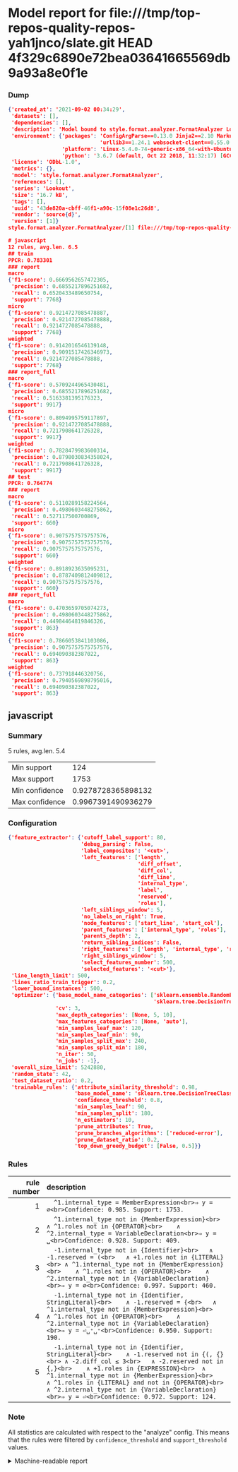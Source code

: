 # Model report for file:///tmp/top-repos-quality-repos-yah1jnco/slate.git HEAD 4f329c6890e72bea03641665569db9a93a8e0f1e

### Dump

```json
{'created_at': '2021-09-02 00:34:29',
 'datasets': [],
 'dependencies': [],
 'description': 'Model bound to style.format.analyzer.FormatAnalyzer Lookout analyzer.',
 'environment': {'packages': 'ConfigArgParse==0.13.0 Jinja2==2.10 MarkupSafe==1.1.1 PyStemmer==1.3.0 PyYAML==5.1 Pympler==0.5 SQLAlchemy==1.2.10 SQLAlchemy-Utils==0.33.3 asdf==2.3.2 bblfsh==2.12.7 boto==2.49.0 boto3==1.9.130 botocore==1.12.130 cachetools==2.0.1 certifi==2019.3.9 chardet==3.0.4 clint==0.5.1 docker==3.7.0 docker-pycreds==0.4.0 dulwich==0.19.11 grpcio==1.19.0 grpcio-tools==1.19.0 humanfriendly==4.16.1 humanize==0.5.1 idna==2.8 jmespath==0.9.4 jsonschema==2.6.0 lookout-sdk==0.4.1 lookout-sdk-ml==0.19.0 lookout-style==0.2.0 lz4==2.1.6 modelforge==0.12.1 numpy==1.16.2 packaging==19.0 pandas==0.22.0 pip==19.0.3 protobuf==3.7.0 psycopg2-binary==2.7.5 pygtrie==2.3 pyparsing==2.3.1 python-dateutil==2.8.0 python-igraph==0.7.1.post6 pytz==2019.1 requests==2.21.0 requirements-parser==0.2.0 scikit-learn==0.20.1 scikit-optimize==0.5.2 scipy==1.2.1 semantic-version==2.6.0 setuptools==40.8.0 six==1.12.0 smart-open==1.8.1 sourced-ml==0.8.2 spdx==2.5.0 stringcase==1.2.0 tabulate==0.8.2 tqdm==4.31.1 '
                             'urllib3==1.24.1 websocket-client==0.55.0 xxhash==1.3.0',
                 'platform': 'Linux-5.4.0-74-generic-x86_64-with-Ubuntu-18.04-bionic',
                 'python': '3.6.7 (default, Oct 22 2018, 11:32:17) [GCC 8.2.0]'},
 'license': 'ODbL-1.0',
 'metrics': {},
 'model': 'style.format.analyzer.FormatAnalyzer',
 'references': [],
 'series': 'Lookout',
 'size': '16.7 kB',
 'tags': [],
 'uuid': '43de820a-cbff-46f1-a90c-15f08e1c26d8',
 'vendor': 'source{d}',
 'version': [1]}
style.format.analyzer.FormatAnalyzer/[1] file:///tmp/top-repos-quality-repos-yah1jnco/slate.git 4f329c6890e72bea03641665569db9a93a8e0f1e

# javascript
12 rules, avg.len. 6.5
## train
PPCR: 0.783301
### report
macro
{'f1-score': 0.6669562657472305,
 'precision': 0.6855217896251682,
 'recall': 0.6520433489650754,
 'support': 7768}
micro
{'f1-score': 0.9214727085478887,
 'precision': 0.9214727085478888,
 'recall': 0.9214727085478888,
 'support': 7768}
weighted
{'f1-score': 0.9142016546139148,
 'precision': 0.9091517426346973,
 'recall': 0.9214727085478888,
 'support': 7768}
### report_full
macro
{'f1-score': 0.5709244965430481,
 'precision': 0.6855217896251682,
 'recall': 0.5163381395176323,
 'support': 9917}
micro
{'f1-score': 0.8094995759117897,
 'precision': 0.9214727085478888,
 'recall': 0.7217908641726328,
 'support': 9917}
weighted
{'f1-score': 0.7828479983600314,
 'precision': 0.8798030834358024,
 'recall': 0.7217908641726328,
 'support': 9917}
## test
PPCR: 0.764774
### report
macro
{'f1-score': 0.5110289158224564,
 'precision': 0.4980603448275862,
 'recall': 0.527117500700869,
 'support': 660}
micro
{'f1-score': 0.9075757575757576,
 'precision': 0.9075757575757576,
 'recall': 0.9075757575757576,
 'support': 660}
weighted
{'f1-score': 0.8918923635095231,
 'precision': 0.8787409812409812,
 'recall': 0.9075757575757576,
 'support': 660}
### report_full
macro
{'f1-score': 0.4703659705074273,
 'precision': 0.4980603448275862,
 'recall': 0.44984464819846326,
 'support': 863}
micro
{'f1-score': 0.7866053841103086,
 'precision': 0.9075757575757576,
 'recall': 0.694090382387022,
 'support': 863}
weighted
{'f1-score': 0.737918446320756,
 'precision': 0.7940569898795016,
 'recall': 0.694090382387022,
 'support': 863}
```

## javascript
### Summary
5 rules, avg.len. 5.4

| | |
|-|-|
|Min support|124|
|Max support|1753|
|Min confidence|0.9278728365898132|
|Max confidence|0.9967391490936279|

### Configuration

```json
{'feature_extractor': {'cutoff_label_support': 80,
                       'debug_parsing': False,
                       'label_composites': '<cut>',
                       'left_features': ['length',
                                         'diff_offset',
                                         'diff_col',
                                         'diff_line',
                                         'internal_type',
                                         'label',
                                         'reserved',
                                         'roles'],
                       'left_siblings_window': 5,
                       'no_labels_on_right': True,
                       'node_features': ['start_line', 'start_col'],
                       'parent_features': ['internal_type', 'roles'],
                       'parents_depth': 2,
                       'return_sibling_indices': False,
                       'right_features': ['length', 'internal_type', 'reserved', 'roles'],
                       'right_siblings_window': 5,
                       'select_features_number': 500,
                       'selected_features': '<cut>'},
 'line_length_limit': 500,
 'lines_ratio_train_trigger': 0.2,
 'lower_bound_instances': 500,
 'optimizer': {'base_model_name_categories': ['sklearn.ensemble.RandomForestClassifier',
                                              'sklearn.tree.DecisionTreeClassifier'],
               'cv': 3,
               'max_depth_categories': [None, 5, 10],
               'max_features_categories': [None, 'auto'],
               'min_samples_leaf_max': 120,
               'min_samples_leaf_min': 90,
               'min_samples_split_max': 240,
               'min_samples_split_min': 180,
               'n_iter': 50,
               'n_jobs': -1},
 'overall_size_limit': 5242880,
 'random_state': 42,
 'test_dataset_ratio': 0.2,
 'trainable_rules': {'attribute_similarity_threshold': 0.98,
                     'base_model_name': 'sklearn.tree.DecisionTreeClassifier',
                     'confidence_threshold': 0.8,
                     'min_samples_leaf': 90,
                     'min_samples_split': 180,
                     'n_estimators': 10,
                     'prune_attributes': True,
                     'prune_branches_algorithms': ['reduced-error'],
                     'prune_dataset_ratio': 0.2,
                     'top_down_greedy_budget': [False, 0.5]}}
```

### Rules

| rule number | description |
|----:|:-----|
| 1 | `  ^1.internal_type = MemberExpression<br>⇒ y = ∅<br>Confidence: 0.985. Support: 1753.` |
| 2 | `  ^1.internal_type not in {MemberExpression}<br>	∧ ^1.roles not in {OPERATOR}<br>	∧ ^2.internal_type = VariableDeclaration<br>⇒ y = ␣<br>Confidence: 0.928. Support: 409.` |
| 3 | `  -1.internal_type not in {Identifier}<br>	∧ -1.reserved = (<br>	∧ +1.roles not in {LITERAL}<br>	∧ ^1.internal_type not in {MemberExpression}<br>	∧ ^1.roles not in {OPERATOR}<br>	∧ ^2.internal_type not in {VariableDeclaration}<br>⇒ y = ∅<br>Confidence: 0.997. Support: 460.` |
| 4 | `  -1.internal_type not in {Identifier, StringLiteral}<br>	∧ -1.reserved = {<br>	∧ ^1.internal_type not in {MemberExpression}<br>	∧ ^1.roles not in {OPERATOR}<br>	∧ ^2.internal_type not in {VariableDeclaration}<br>⇒ y = ⏎␣⁺␣⁺<br>Confidence: 0.950. Support: 190.` |
| 5 | `  -1.internal_type not in {Identifier, StringLiteral}<br>	∧ -1.reserved not in {(, {}<br>	∧ -2.diff_col ≤ 3<br>	∧ -2.reserved not in {,}<br>	∧ +1.roles in {EXPRESSION}<br>	∧ ^1.internal_type not in {MemberExpression}<br>	∧ ^1.roles in {LITERAL} and not in {OPERATOR}<br>	∧ ^2.internal_type not in {VariableDeclaration}<br>⇒ y = ⏎<br>Confidence: 0.972. Support: 124.` |

### Note
All statistics are calculated with respect to the "analyze" config. This means that the rules were filtered by
`confidence_threshold` and `support_threshold` values.

<details>
    <summary>Machine-readable report</summary>
```json
{"javascript": {"avg_rule_len": 5.4, "max_conf": 0.9967391490936279, "max_support": 1753, "min_conf": 0.9278728365898132, "min_support": 124, "num_rules": 5}}
```
</details>
